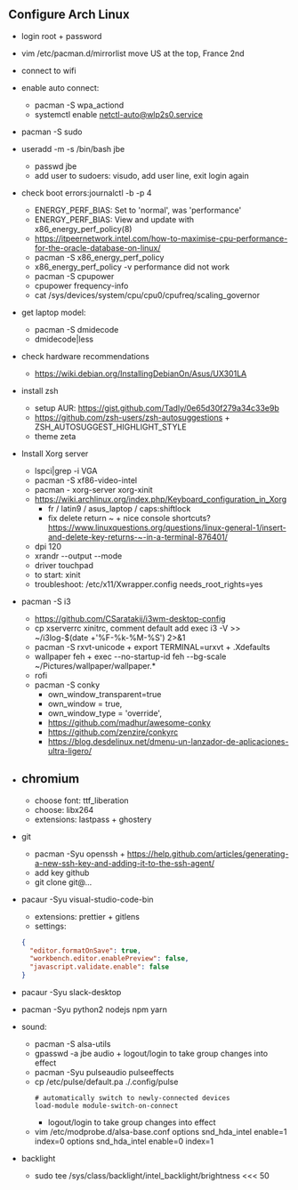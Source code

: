 ## Configure Arch Linux

- login root + password
- vim /etc/pacman.d/mirrorlist move US at the top, France 2nd
- connect to wifi
- enable auto connect:
  - pacman -S wpa_actiond
  - systemctl enable netctl-auto@wlp2s0.service
- pacman -S sudo
- useradd -m -s /bin/bash jbe
  - passwd jbe
  - add user to sudoers: visudo, add user line, exit login again
- check boot errors:journalctl -b -p 4
  - ENERGY_PERF_BIAS: Set to 'normal', was 'performance'
  - ENERGY_PERF_BIAS: View and update with x86_energy_perf_policy(8)
  - https://itpeernetwork.intel.com/how-to-maximise-cpu-performance-for-the-oracle-database-on-linux/
  - pacman -S x86_energy_perf_policy
  - x86_energy_perf_policy -v performance did not work
  - pacman -S cpupower
  - cpupower frequency-info
  - cat /sys/devices/system/cpu/cpu0/cpufreq/scaling_governor
- get laptop model:
  - pacman -S dmidecode
  - dmidecode|less
- check hardware recommendations
  - https://wiki.debian.org/InstallingDebianOn/Asus/UX301LA
- install zsh
  - setup AUR: https://gist.github.com/Tadly/0e65d30f279a34c33e9b
  - https://github.com/zsh-users/zsh-autosuggestions + ZSH_AUTOSUGGEST_HIGHLIGHT_STYLE
  - theme zeta
- Install Xorg server
  - lspci|grep -i VGA
  - pacman -S xf86-video-intel
  - pacman - xorg-server xorg-xinit
  - https://wiki.archlinux.org/index.php/Keyboard_configuration_in_Xorg
    - fr / latin9 / asus_laptop / caps:shiftlock
    - fix delete return ~ + nice console shortcuts? https://www.linuxquestions.org/questions/linux-general-1/insert-and-delete-key-returns-~-in-a-terminal-876401/
  - dpi 120
  - xrandr --output <output> --mode <mode>
  - driver touchpad
  - to start: xinit
  - troubleshoot: /etc/x11/Xwrapper.config needs_root_rights=yes
- pacman -S i3
  - https://github.com/CSaratakij/i3wm-desktop-config
  - cp xserverrc xinitrc, comment default add exec i3 -V >> ~/i3log-$(date +'%F-%k-%M-%S') 2>&1
  - pacman -S rxvt-unicode + export TERMINAL=urxvt + .Xdefaults
  - wallpaper feh + exec --no-startup-id feh --bg-scale ~/Pictures/wallpaper/wallpaper.\*
  - rofi
  - pacman -S conky
    - own_window_transparent=true
    - own_window = true,
    - own_window_type = 'override',
    - https://github.com/madhur/awesome-conky
    - https://github.com/zenzire/conkyrc
    - https://blog.desdelinux.net/dmenu-un-lanzador-de-aplicaciones-ultra-ligero/
- ## chromium
  - choose font: ttf_liberation
  - choose: libx264
  - extensions: lastpass + ghostery
- git
  - pacman -Syu openssh + https://help.github.com/articles/generating-a-new-ssh-key-and-adding-it-to-the-ssh-agent/
  - add key github
  - git clone git@...
- pacaur -Syu visual-studio-code-bin
  - extensions: prettier + gitlens
  - settings:
  ```json
  {
    "editor.formatOnSave": true,
    "workbench.editor.enablePreview": false,
    "javascript.validate.enable": false
  }
  ```
- pacaur -Syu slack-desktop
- pacman -Syu python2 nodejs npm yarn

- sound:

  - pacman -S alsa-utils
  - gpasswd -a jbe audio + logout/login to take group changes into effect
  - pacman -Syu pulseaudio pulseeffects
  - cp /etc/pulse/default.pa ./.config/pulse
    ```
    # automatically switch to newly-connected devices
    load-module module-switch-on-connect
    ```
    - logout/login to take group changes into effect
  - vim /etc/modprobe.d/alsa-base.conf
    options snd_hda_intel enable=1 index=0
    options snd_hda_intel enable=0 index=1

- backlight

  - sudo tee /sys/class/backlight/intel_backlight/brightness <<< 50
